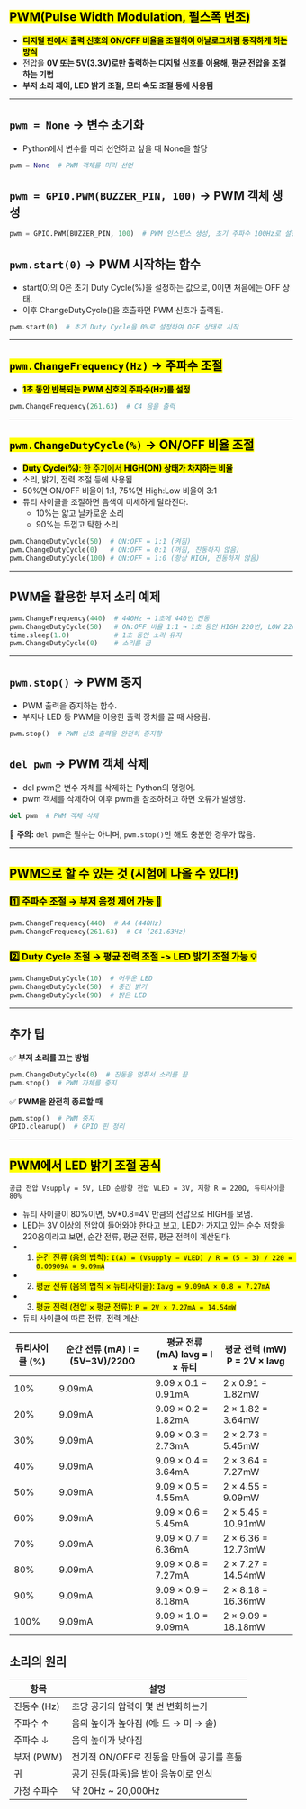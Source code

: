 ## <mark>PWM(Pulse Width Modulation, 펄스폭 변조)</mark>
- <mark>**디지털 핀에서 출력 신호의 ON/OFF 비율을 조절하여 아날로그처럼 동작하게 하는 방식**</mark>
- 전압을 **0V 또는 5V(3.3V)로만 출력하는 디지털 신호를 이용해, 평균 전압을 조절하는 기법**
- **부저 소리 제어, LED 밝기 조절, 모터 속도 조절 등에 사용됨**

---

## `pwm = None` → 변수 초기화
- Python에서 변수를 미리 선언하고 싶을 때 None을 할당
```python
pwm = None  # PWM 객체를 미리 선언
```

## `pwm = GPIO.PWM(BUZZER_PIN, 100)` → PWM 객체 생성
```python
pwm = GPIO.PWM(BUZZER_PIN, 100)  # PWM 인스턴스 생성, 초기 주파수 100Hz로 설정
```

## `pwm.start(0)` → PWM 시작하는 함수
- start(0)의 0은 초기 Duty Cycle(%)을 설정하는 값으로, 0이면 처음에는 OFF 상태.
- 이후 ChangeDutyCycle()을 호출하면 PWM 신호가 출력됨.
```python
pwm.start(0)  # 초기 Duty Cycle을 0%로 설정하여 OFF 상태로 시작
```

---

## <mark>`pwm.ChangeFrequency(Hz)` → 주파수 조절</mark>
- <mark>**1초 동안 반복되는 PWM 신호의 주파수(Hz)를 설정**</mark>
```python
pwm.ChangeFrequency(261.63)  # C4 음을 출력
```

---

## <mark>`pwm.ChangeDutyCycle(%)` → ON/OFF 비율 조절</mark>
- <mark>**Duty Cycle(%)**: 한 주기에서 **HIGH(ON) 상태가 차지하는 비율**</mark>
- 소리, 밝기, 전력 조절 등에 사용됨
- 50%면 ON/OFF 비율이 1:1, 75%면 High:Low 비율이 3:1
- 듀티 사이클을 조절하면 음색이 미세하게 달라진다.
  - 10%는 얇고 날카로운 소리
  - 90%는 두껍고 탁한 소리
```python
pwm.ChangeDutyCycle(50)  # ON:OFF = 1:1 (켜짐)
pwm.ChangeDutyCycle(0)   # ON:OFF = 0:1 (꺼짐, 진동하지 않음)
pwm.ChangeDutyCycle(100) # ON:OFF = 1:0 (항상 HIGH, 진동하지 않음)
```

---

## PWM을 활용한 부저 소리 예제
```python
pwm.ChangeFrequency(440)  # 440Hz → 1초에 440번 진동
pwm.ChangeDutyCycle(50)   # ON:OFF 비율 1:1 → 1초 동안 HIGH 220번, LOW 220번 진동
time.sleep(1.0)           # 1초 동안 소리 유지
pwm.ChangeDutyCycle(0)    # 소리를 끔
```

---

## `pwm.stop()` → PWM 중지
- PWM 출력을 중지하는 함수.
- 부저나 LED 등 PWM을 이용한 출력 장치를 끌 때 사용됨.
```python
pwm.stop()  # PWM 신호 출력을 완전히 중지함
```

## `del pwm` → PWM 객체 삭제
- del pwm은 변수 자체를 삭제하는 Python의 명령어.
- pwm 객체를 삭제하여 이후 pwm을 참조하려고 하면 오류가 발생함.
```python
del pwm  # PWM 객체 삭제
```
📌 **주의:** `del pwm`은 필수는 아니며, `pwm.stop()`만 해도 충분한 경우가 많음.

---

## <mark>PWM으로 할 수 있는 것 (시험에 나올 수 있다!)</mark>

### <mark>1️⃣ 주파수 조절 → 부저 음정 제어 가능 🎵</mark>
```python
pwm.ChangeFrequency(440)  # A4 (440Hz)
pwm.ChangeFrequency(261.63)  # C4 (261.63Hz)
```

### <mark>2️⃣ Duty Cycle 조절 → 평균 전력 조절 -> LED 밝기 조절 가능 💡</mark>
```python
pwm.ChangeDutyCycle(10)  # 어두운 LED
pwm.ChangeDutyCycle(50)  # 중간 밝기
pwm.ChangeDutyCycle(90)  # 밝은 LED
```

---

## 추가 팁
✅ **부저 소리를 끄는 방법**
```python
pwm.ChangeDutyCycle(0)  # 진동을 멈춰서 소리를 끔
pwm.stop()  # PWM 자체를 중지
```

✅ **PWM을 완전히 종료할 때**
```python
pwm.stop()  # PWM 중지
GPIO.cleanup()  # GPIO 핀 정리
```

---

## <mark>PWM에서 LED 밝기 조절 공식</mark>
```
공급 전압 Vsupply = 5V, LED 순방향 전압 VLED = 3V, 저항 R = 220Ω, 듀티사이클 80%
```
- 듀티 사이클이 80%이면, 5V*0.8=4V 만큼의 전압으로 HIGH를 보냄.
- LED는 3V 이상의 전압이 들어와야 한다고 보고, LED가 가지고 있는 순수 저항을 220옴이라고 보면, 순간 전류, 평균 전류, 평균 전력이 계산된다.
- 1. <mark>순간 전류 (옴의 법칙): ```I(A) = (Vsupply − VLED) / R = (5 − 3) / 220 = 0.00909A = 9.09mA```</mark>
- 2. <mark>평균 전류 (옴의 법칙 × 듀티사이클): ```Iavg = 9.09mA × 0.8 = 7.27mA```</mark>
- 3. <mark>평균 전력 (전압 × 평균 전류): ```P = 2V × 7.27mA = 14.54mW```</mark>
- 듀티 사이클에 따른 전류, 전력 계산:
  
| 듀티사이클 (%) | 순간 전류 (mA) I = (5V−3V)/220Ω | 평균 전류 (mA) Iavg = I × 듀티 | 평균 전력 (mW) P = 2V × Iavg |
|--------------|----------------------------|-------------------------|-------------------------|
| 10%         | 9.09mA | 9.09 x 0.1 = 0.91mA | 2 x 0.91 = 1.82mW |
| 20%         | 9.09mA | 9.09 × 0.2 = 1.82mA | 2 × 1.82 = 3.64mW |
| 30%         | 9.09mA | 9.09 × 0.3 = 2.73mA | 2 × 2.73 = 5.45mW |
| 40%         | 9.09mA | 9.09 × 0.4 = 3.64mA | 2 × 3.64 = 7.27mW |
| 50%         | 9.09mA | 9.09 × 0.5 = 4.55mA | 2 × 4.55 = 9.09mW |
| 60%         | 9.09mA | 9.09 × 0.6 = 5.45mA | 2 × 5.45 = 10.91mW |
| 70%         | 9.09mA | 9.09 × 0.7 = 6.36mA | 2 × 6.36 = 12.73mW |
| 80%         | 9.09mA | 9.09 × 0.8 = 7.27mA | 2 × 7.27 = 14.54mW |
| 90%         | 9.09mA | 9.09 × 0.9 = 8.18mA | 2 × 8.18 = 16.36mW |
| 100%        | 9.09mA | 9.09 × 1.0 = 9.09mA | 2 × 9.09 = 18.18mW |


## 소리의 원리
| 항목         | 설명 |
|-------------|--------------------------------|
| 진동수 (Hz) | 초당 공기의 압력이 몇 번 변화하는가 |
| 주파수 ↑    | 음의 높이가 높아짐 (예: 도 → 미 → 솔) |
| 주파수 ↓    | 음의 높이가 낮아짐 |
| 부저 (PWM)  | 전기적 ON/OFF로 진동을 만들어 공기를 흔듦 |
| 귀         | 공기 진동(파동)을 받아 음높이로 인식 |
| 가청 주파수 | 약 20Hz ~ 20,000Hz |
  

